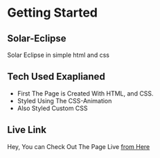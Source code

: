 
# Getting Started

## Solar-Eclipse

Solar Eclipse in simple html and css

## Tech Used Exaplianed

- First The Page is Created With HTML, and CSS.
- Styled Using The CSS-Animation
- Also Styled Custom CSS
  
## Live Link

Hey, You can Check Out The Page Live <a href="https://mujahidbcs92.github.io/solar-eclipse/">from Here</a>
